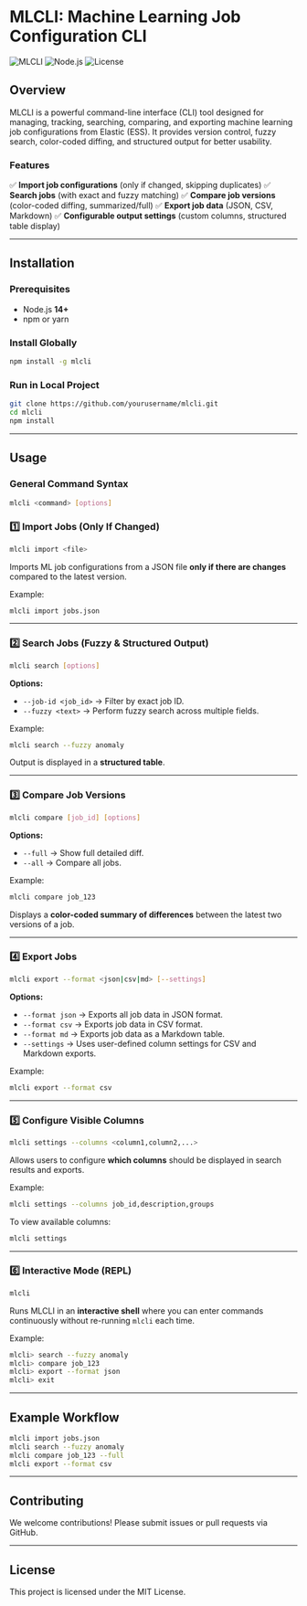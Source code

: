 # MLCLI: Machine Learning Job Configuration CLI

![MLCLI](https://img.shields.io/badge/Version-0.1.3-blue.svg) ![Node.js](https://img.shields.io/badge/Node.js-%3E%3D14.0-brightgreen.svg) ![License](https://img.shields.io/badge/License-MIT-lightgrey.svg)

## Overview
MLCLI is a powerful command-line interface (CLI) tool designed for managing, tracking, searching, comparing, and exporting machine learning job configurations from Elastic (ESS). It provides version control, fuzzy search, color-coded diffing, and structured output for better usability.

### Features
✅ **Import job configurations** (only if changed, skipping duplicates)
✅ **Search jobs** (with exact and fuzzy matching)
✅ **Compare job versions** (color-coded diffing, summarized/full)
✅ **Export job data** (JSON, CSV, Markdown)
✅ **Configurable output settings** (custom columns, structured table display)

---

## Installation
### Prerequisites
- Node.js **14+**
- npm or yarn

### Install Globally
```sh
npm install -g mlcli
```

### Run in Local Project
```sh
git clone https://github.com/yourusername/mlcli.git
cd mlcli
npm install
```

---

## Usage
### General Command Syntax
```sh
mlcli <command> [options]
```

### 1️⃣ Import Jobs (Only If Changed)
```sh
mlcli import <file>
```
Imports ML job configurations from a JSON file **only if there are changes** compared to the latest version.

Example:
```sh
mlcli import jobs.json
```

---

### 2️⃣ Search Jobs (Fuzzy & Structured Output)
```sh
mlcli search [options]
```
**Options:**
- `--job-id <job_id>` → Filter by exact job ID.
- `--fuzzy <text>` → Perform fuzzy search across multiple fields.

Example:
```sh
mlcli search --fuzzy anomaly
```
Output is displayed in a **structured table**.

---

### 3️⃣ Compare Job Versions
```sh
mlcli compare [job_id] [options]
```
**Options:**
- `--full` → Show full detailed diff.
- `--all` → Compare all jobs.

Example:
```sh
mlcli compare job_123
```
Displays a **color-coded summary of differences** between the latest two versions of a job.

---

### 4️⃣ Export Jobs
```sh
mlcli export --format <json|csv|md> [--settings]
```
**Options:**
- `--format json` → Exports all job data in JSON format.
- `--format csv` → Exports job data in CSV format.
- `--format md` → Exports job data as a Markdown table.
- `--settings` → Uses user-defined column settings for CSV and Markdown exports.

Example:
```sh
mlcli export --format csv
```

---

### 5️⃣ Configure Visible Columns
```sh
mlcli settings --columns <column1,column2,...>
```
Allows users to configure **which columns** should be displayed in search results and exports.

Example:
```sh
mlcli settings --columns job_id,description,groups
```
To view available columns:
```sh
mlcli settings
```

---

### 6️⃣ Interactive Mode (REPL)
```sh
mlcli
```
Runs MLCLI in an **interactive shell** where you can enter commands continuously without re-running `mlcli` each time.

Example:
```sh
mlcli> search --fuzzy anomaly
mlcli> compare job_123
mlcli> export --format json
mlcli> exit
```

---

## Example Workflow
```sh
mlcli import jobs.json
mlcli search --fuzzy anomaly
mlcli compare job_123 --full
mlcli export --format csv
```

---

## Contributing
We welcome contributions! Please submit issues or pull requests via GitHub.

---

## License
This project is licensed under the MIT License.

